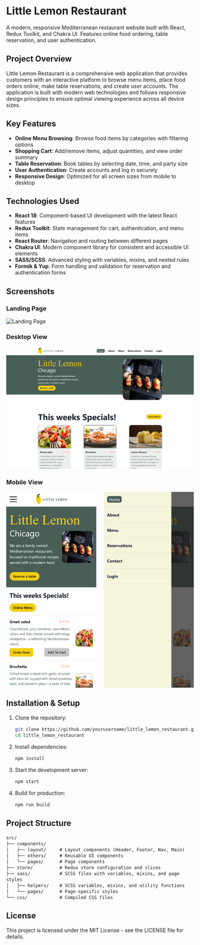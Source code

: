 # Little Lemon Restaurant

A modern, responsive Mediterranean restaurant website built with React, Redux Toolkit, and Chakra UI. Features online food ordering, table reservation, and user authentication.

## Project Overview

Little Lemon Restaurant is a comprehensive web application that provides customers with an interactive platform to browse menu items, place food orders online, make table reservations, and create user accounts. The application is built with modern web technologies and follows responsive design principles to ensure optimal viewing experience across all device sizes.

## Key Features

- **Online Menu Browsing**: Browse food items by categories with filtering options
- **Shopping Cart**: Add/remove items, adjust quantities, and view order summary
- **Table Reservation**: Book tables by selecting date, time, and party size
- **User Authentication**: Create accounts and log in securely
- **Responsive Design**: Optimized for all screen sizes from mobile to desktop

## Technologies Used

- **React 18**: Component-based UI development with the latest React features
- **Redux Toolkit**: State management for cart, authentication, and menu items
- **React Router**: Navigation and routing between different pages
- **Chakra UI**: Modern component library for consistent and accessible UI elements
- **SASS/SCSS**: Advanced styling with variables, mixins, and nested rules
- **Formik & Yup**: Form handling and validation for reservation and authentication forms

## Screenshots

### Landing Page

![Landing Page](./readme-images/little-lemon-website-full-size-landing-page.png)

### Desktop View

![Desktop View](./readme-images/little-lemon-website-on-large-screens.png)

### Mobile View

<div style="display: flex; gap: 20px;">
  <img src="./readme-images/little-lemon-website-on-small-screens.png" alt="Mobile View" width="48%">
  <img src="./readme-images/little-lemon-website-on-small-screens-navbar.png" alt="Mobile Navigation" width="48%">
</div>

## Installation & Setup

1. Clone the repository:

   ```bash
   git clone https://github.com/yourusername/little_lemon_restaurant.git
   cd little_lemon_restaurant
   ```

2. Install dependencies:

   ```bash
   npm install
   ```

3. Start the development server:

   ```bash
   npm start
   ```

4. Build for production:
   ```bash
   npm run build
   ```

## Project Structure

```
src/
├── components/
│   ├── layout/     # Layout components (Header, Footer, Nav, Main)
│   ├── others/     # Reusable UI components
│   └── pages/      # Page components
├── store/          # Redux store configuration and slices
├── sass/           # SCSS files with variables, mixins, and page styles
│   ├── helpers/    # SCSS variables, mixins, and utility functions
│   └── pages/      # Page-specific styles
└── css/            # Compiled CSS files
```

## License

This project is licensed under the MIT License - see the LICENSE file for details.
